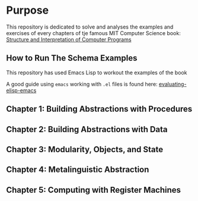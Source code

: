 # Purpose

This repository is dedicated to solve and analyses the examples and exercises of every chapters of tje famous MIT Computer Science book: [Structure and Interpretation of Computer Programs](https://en.wikipedia.org/wiki/Structure_and_Interpretation_of_Computer_Programs)

## How to Run The Schema Examples

This repository has used Emacs Lisp to workout the examples of the book

A good guide using `emacs` working with `.el` files is found here: 
[evaluating-elisp-emacs](https://www.masteringemacs.org/article/evaluating-elisp-emacs)

## Chapter 1: Building Abstractions with Procedures

## Chapter 2: Building Abstractions with Data

## Chapter 3: Modularity, Objects, and State

## Chapter 4: Metalinguistic Abstraction

## Chapter 5: Computing with Register Machines
